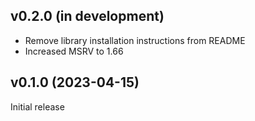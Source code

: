 v0.2.0 (in development)
-----------------------
- Remove library installation instructions from README
- Increased MSRV to 1.66

v0.1.0 (2023-04-15)
-------------------
Initial release
